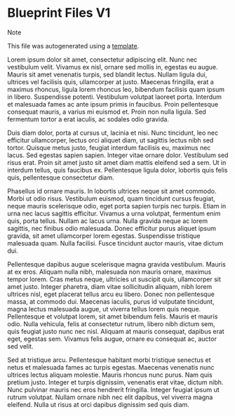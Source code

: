 # Blueprint Files V1

> [!NOTE]  
> This file was autogenerated using a [template](/BlueprintStringToJson/BlueprintStringToJsonGitHubAction/Blueprint%20Files%20README%20Template.md).

Lorem ipsum dolor sit amet, consectetur adipiscing elit. Nunc nec vestibulum velit. Vivamus ex nisl, ornare sed mollis in, egestas eu augue. Mauris sit amet venenatis turpis, sed blandit lectus. Nullam ligula dui, ultrices vel facilisis quis, ullamcorper at justo. Maecenas fringilla, erat a maximus rhoncus, ligula lorem rhoncus leo, bibendum facilisis quam ipsum in libero. Suspendisse potenti. Vestibulum volutpat laoreet porta. Interdum et malesuada fames ac ante ipsum primis in faucibus. Proin pellentesque consequat mauris, a varius mi euismod et. Proin non nulla ligula. Sed fermentum tortor a erat iaculis, ac sodales odio gravida.

Duis diam dolor, porta at cursus ut, lacinia et nisi. Nunc tincidunt, leo nec efficitur ullamcorper, lectus orci aliquet diam, ut sagittis lectus nibh sed tortor. Quisque metus justo, feugiat interdum facilisis eu, maximus nec lacus. Sed egestas sapien sapien. Integer vitae ornare dolor. Vestibulum sed risus erat. Proin sit amet justo sit amet diam mattis eleifend sed a sem. Ut in interdum tellus, quis faucibus ex. Pellentesque ligula dolor, lobortis quis felis quis, pellentesque consectetur diam.

Phasellus id ornare mauris. In lobortis ultrices neque sit amet commodo. Morbi ut odio risus. Vestibulum euismod, quam tincidunt cursus feugiat, neque mauris scelerisque odio, eget porta sapien turpis nec turpis. Etiam in urna nec lacus sagittis efficitur. Vivamus a urna volutpat, fermentum enim quis, porta tellus. Nullam ac lacus urna. Nulla gravida neque ac lorem sagittis, nec finibus odio malesuada. Donec efficitur purus aliquet ipsum gravida, sit amet ullamcorper lorem egestas. Suspendisse tristique malesuada quam. Nulla facilisi. Fusce tincidunt auctor mauris, vitae dictum dui.

Pellentesque dapibus augue scelerisque magna gravida vestibulum. Mauris at ex eros. Aliquam nulla nibh, malesuada non mauris ornare, maximus tempor lorem. Cras metus neque, ultricies ut suscipit quis, ullamcorper sit amet justo. Integer pharetra, diam vitae sollicitudin aliquam, nibh lorem ultrices nisl, eget placerat tellus arcu eu libero. Donec non pellentesque massa, at commodo dui. Maecenas iaculis, purus id vulputate tincidunt, magna lectus malesuada augue, ut viverra tellus lorem quis neque. Pellentesque et volutpat lorem, sit amet bibendum felis. Mauris et mauris odio. Nulla vehicula, felis at consectetur rutrum, libero nibh dictum sem, quis feugiat justo nunc nec nisl. Aliquam at mauris consequat, dapibus erat eget, egestas sem. Vivamus felis augue, ornare eu consequat ac, auctor sed velit.

Sed at tristique arcu. Pellentesque habitant morbi tristique senectus et netus et malesuada fames ac turpis egestas. Maecenas venenatis nunc ultrices lectus aliquam molestie. Mauris rhoncus nunc purus. Nam quis pretium justo. Integer et turpis dignissim, venenatis erat vitae, dictum nibh. Nunc pulvinar mauris nec eros hendrerit fringilla. Integer feugiat ipsum ut rutrum volutpat. Nullam ornare nibh nec elit dapibus, vel viverra magna eleifend. Nulla ut risus at orci dapibus dignissim sed quis diam.